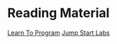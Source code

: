 # Reading Material

[Learn To Program](https://pine.fm/LearnToProgram/)
[Jump Start Labs](http://tutorials.jumpstartlab.com/projects/ruby_in_100_minutes.html)

